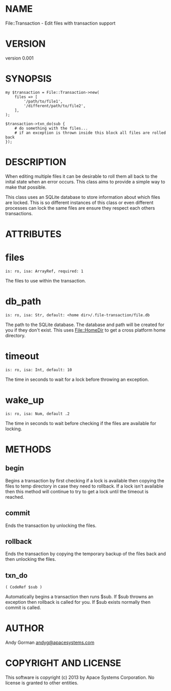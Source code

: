 # NAME

File::Transaction - Edit files with transaction support

# VERSION

version 0.001

# SYNOPSIS

    my $transaction = File::Transaction->new(
        files => [
            '/path/to/file1',
            '/different/path/to/file2',
        ],
    );

    $transaction->txn_do(sub {
        # do something with the files...
        # if an exception is thrown inside this block all files are rolled back
    });

# DESCRIPTION

When editing multiple files it can be desirable to roll them all back to the
inital state when an error occurs. This class aims to provide a simple way to
make that possible.

This class uses an SQLite database to store information about which files are
locked. This is so different instances of this class or even different processes
can lock the same files are ensure they respect each others transactions.

# ATTRIBUTES

# files

    is: ro, isa: ArrayRef, required: 1

The files to use within the transaction.

# db\_path

    is: ro, isa: Str, default: <home dir>/.file-transaction/file.db

The path to the SQLite database. The database and path will be created for you
if they don't exist. This uses [File::HomeDir](http://search.cpan.org/perldoc?File::HomeDir) to get a cross platform home
directory.

# timeout

    is: ro, isa: Int, default: 10

The time in seconds to wait for a lock before throwing an exception.

# wake\_up

    is: ro, isa: Num, default .2

The time in seconds to wait before checking if the files are available for
locking.

# METHODS

## begin

Begins a transaction by first checking if a lock is available then copying the
files to temp directory in case they need to rollback. If a lock isn't available
then this method will continue to try to get a lock until the timeout is
reached.

## commit

Ends the transaction by unlocking the files.

## rollback

Ends the transaction by copying the temporary backup of the files back and then
unlocking the files.

## txn\_do

    ( CodeRef $sub )

Automatically begins a transaction then runs $sub. If $sub throwns an exception
then rollback is called for you. If $sub exists normally then commit is called.

# AUTHOR

Andy Gorman <andyg@apacesystems.com>

# COPYRIGHT AND LICENSE

This software is copyright (c) 2013 by Apace Systems Corporation.  No
license is granted to other entities.
